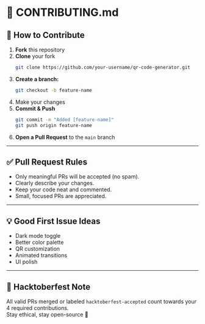 # 📜 CONTRIBUTING.md

## 🚀 How to Contribute

1. **Fork** this repository  
2. **Clone** your fork  
   ```bash
   git clone https://github.com/your-username/qr-code-generator.git
   ```
3. **Create a branch:**
   ```bash
   git checkout -b feature-name
   ```
4. Make your changes  
5. **Commit & Push**
   ```bash
   git commit -m "Added [feature-name]"
   git push origin feature-name
   ```
6. **Open a Pull Request** to the `main` branch  

---

## ✅ Pull Request Rules
- Only meaningful PRs will be accepted (no spam).  
- Clearly describe your changes.  
- Keep your code neat and commented.  
- Small, focused PRs are appreciated.  

---

## 💡 Good First Issue Ideas
- Dark mode toggle  
- Better color palette  
- QR customization  
- Animated transitions  
- UI polish  

---

## 🏅 Hacktoberfest Note
All valid PRs merged or labeled `hacktoberfest-accepted` count towards your 4 required contributions.  
Stay ethical, stay open-source 💖  
